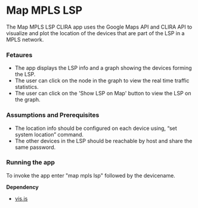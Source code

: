 ﻿# Map MPLS LSP 

The Map MPLS LSP CLIRA app uses the Google Maps API and CLIRA API to visualize and plot the location of the devices that are part of the LSP in a MPLS network. 

### Fetaures
  - The app displays the LSP info and a graph showing the devices forming the LSP.
  - The user can click on the node in the graph to view the real time traffic statistics.
  - The user can click on the 'Show LSP on Map' button to view the LSP on the graph.

### Assumptions and Prerequisites
  - The location info should be configured on each device using, “set system location” command.
  - The other devices in the LSP should be reachable by host and share the same password.

### Running the app
To invoke the app enter "map mpls lsp" followed by the devicename.

**Dependency**
- [vis.js](http://visjs.org)
